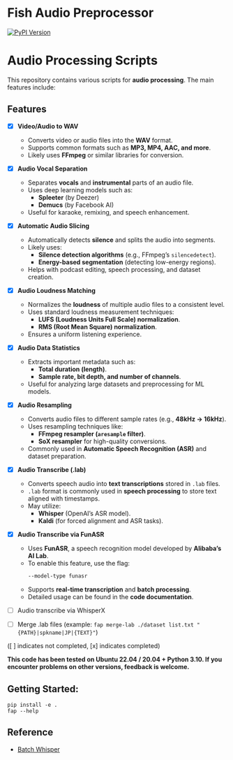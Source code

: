 # Fish Audio Preprocessor

[![PyPI Version](https://img.shields.io/pypi/v/fish-audio-preprocess.svg)](https://pypi.python.org/pypi/fish-audio-preprocess)


# Audio Processing Scripts

This repository contains various scripts for **audio processing**. The main features include:

## Features

- [x] **Video/Audio to WAV**
  - Converts video or audio files into the **WAV** format.
  - Supports common formats such as **MP3, MP4, AAC, and more**.
  - Likely uses **FFmpeg** or similar libraries for conversion.

- [x] **Audio Vocal Separation**
  - Separates **vocals** and **instrumental** parts of an audio file.
  - Uses deep learning models such as:
    - **Spleeter** (by Deezer)
    - **Demucs** (by Facebook AI)
  - Useful for karaoke, remixing, and speech enhancement.

- [x] **Automatic Audio Slicing**
  - Automatically detects **silence** and splits the audio into segments.
  - Likely uses:
    - **Silence detection algorithms** (e.g., FFmpeg’s `silencedetect`).
    - **Energy-based segmentation** (detecting low-energy regions).
  - Helps with podcast editing, speech processing, and dataset creation.

- [x] **Audio Loudness Matching**
  - Normalizes the **loudness** of multiple audio files to a consistent level.
  - Uses standard loudness measurement techniques:
    - **LUFS (Loudness Units Full Scale) normalization**.
    - **RMS (Root Mean Square) normalization**.
  - Ensures a uniform listening experience.

- [x] **Audio Data Statistics**
  - Extracts important metadata such as:
    - **Total duration (length)**.
    - **Sample rate, bit depth, and number of channels**.
  - Useful for analyzing large datasets and preprocessing for ML models.

- [x] **Audio Resampling**
  - Converts audio files to different sample rates (e.g., **48kHz → 16kHz**).
  - Uses resampling techniques like:
    - **FFmpeg resampler (`aresample` filter)**.
    - **SoX resampler** for high-quality conversions.
  - Commonly used in **Automatic Speech Recognition (ASR)** and dataset preparation.

- [x] **Audio Transcribe (.lab)**
  - Converts speech audio into **text transcriptions** stored in `.lab` files.
  - `.lab` format is commonly used in **speech processing** to store text aligned with timestamps.
  - May utilize:
    - **Whisper** (OpenAI’s ASR model).
    - **Kaldi** (for forced alignment and ASR tasks).

- [x] **Audio Transcribe via FunASR**
  - Uses **FunASR**, a speech recognition model developed by **Alibaba’s AI Lab**.
  - To enable this feature, use the flag:  
    ```sh
    --model-type funasr
    ```
  - Supports **real-time transcription** and **batch processing**.
  - Detailed usage can be found in the **code documentation**.
    
- [ ] Audio transcribe via WhisperX
- [ ] Merge .lab files (example: `fap merge-lab ./dataset list.txt "{PATH}|spkname|JP|{TEXT}"`)

([ ] indicates not completed, [x] indicates completed)

**This code has been tested on Ubuntu 22.04 / 20.04 + Python 3.10. If you encounter problems on other versions, feedback is welcome.**

## Getting Started:

```
pip install -e .
fap --help
```

## Reference

- [Batch Whisper](https://github.com/Blair-Johnson/batch-whisper)

